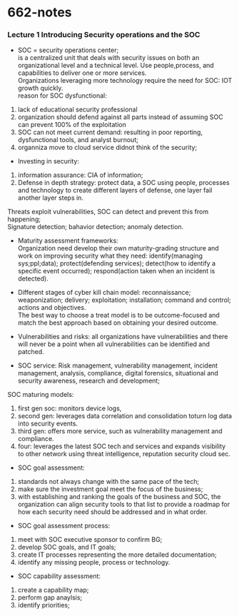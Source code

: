 # 662-notes
### Lecture 1 Introducing Security operations and the SOC

* SOC = security operations center;  
is a centralized unit that deals with security issues on both an organizational level and a technical level. Use people,process, and capabilities to deliver one or more services.  
Organizations leveraging more technology require the need for SOC: IOT growth quickly.  
reason for SOC dysfunctional:  
1. lack of educational security professional  
2. organization should defend against all parts instead of assuming SOC can prevent 100% of the exploitation  
3. SOC can not meet current demand: resulting in poor reporting, dysfunctional tools, and analyst burnout;  
4. organniza move to cloud service didnot think of the security;  

* Investing in security:  
1. information assurance: CIA of information;  
2. Defense in depth strategy: protect data, a SOC using people, processes and technology to create different layers of defense, one layer  fail another layer steps in.  

Threats exploit vulnerabilities, SOC can detect and prevent this from happening;  
Signature detection; bahavior detection; anomaly detection.  

* Maturity assessment frameworks:  
Organization need develop their own maturity-grading structure and work on improving security what they need: identify(managing sys;ppl;data); protect(defending services); detect(how to identify a specific event occurred); respond(action taken when an incident is detected).  

* Different stages of cyber kill chain model: reconnaissance; weaponization; delivery; exploitation; installation; command and control; actions and objectives.  
The best way to choose a treat model is to be outcome-focused and match the best approach based on obtaining your desired outcome.  

* Vulnerabilities and risks: all organizations have vulnerabilities and there will never be a point when all vulnerabilities can be identified and patched.  

* SOC service: Risk management, vulnerability management, incident management, analysis, compliance, digital forensics, situational and security awareness, research and development;  

SOC maturing models:  
1. first gen soc: monitors device logs,
2. second gen: leverages data correlation and consolidation toturn log data into security events.
3. third gen: offers more service, such as vulnerability management and compliance.
4. four: leverages the latest SOC tech and services and expands visibility to other network using threat intelligence, reputation security cloud sec.  

* SOC goal assessment:  
1. standards not always change with the same pace of the tech;
2. make sure the investment goal meet the focus of the business;
3. with establishing and ranking the goals of the business and SOC, the organization can align security tools to that list to provide a roadmap for how each security need should be addressed and in what order.  
* SOC goal assessment process:  
1. meet with SOC executive sponsor to confirm BG;
2. develop SOC goals, and IT goals;
3. create IT processes representing the more detailed documentation;
4. identify any missing people, process or technology. 

* SOC capability assessment:  
1. create a capability map;
2. perform gap anaylsis;
3. identify priorities;

